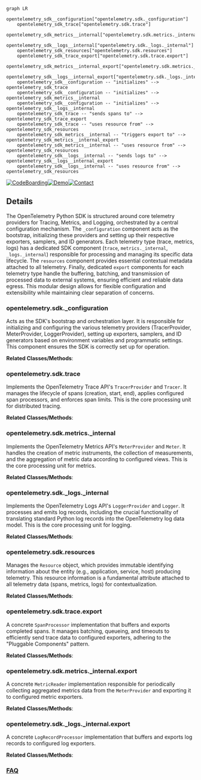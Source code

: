 ```mermaid
graph LR
    opentelemetry_sdk__configuration["opentelemetry.sdk._configuration"]
    opentelemetry_sdk_trace["opentelemetry.sdk.trace"]
    opentelemetry_sdk_metrics__internal["opentelemetry.sdk.metrics._internal"]
    opentelemetry_sdk__logs__internal["opentelemetry.sdk._logs._internal"]
    opentelemetry_sdk_resources["opentelemetry.sdk.resources"]
    opentelemetry_sdk_trace_export["opentelemetry.sdk.trace.export"]
    opentelemetry_sdk_metrics__internal_export["opentelemetry.sdk.metrics._internal.export"]
    opentelemetry_sdk__logs__internal_export["opentelemetry.sdk._logs._internal.export"]
    opentelemetry_sdk__configuration -- "initializes" --> opentelemetry_sdk_trace
    opentelemetry_sdk__configuration -- "initializes" --> opentelemetry_sdk_metrics__internal
    opentelemetry_sdk__configuration -- "initializes" --> opentelemetry_sdk__logs__internal
    opentelemetry_sdk_trace -- "sends spans to" --> opentelemetry_sdk_trace_export
    opentelemetry_sdk_trace -- "uses resource from" --> opentelemetry_sdk_resources
    opentelemetry_sdk_metrics__internal -- "triggers export to" --> opentelemetry_sdk_metrics__internal_export
    opentelemetry_sdk_metrics__internal -- "uses resource from" --> opentelemetry_sdk_resources
    opentelemetry_sdk__logs__internal -- "sends logs to" --> opentelemetry_sdk__logs__internal_export
    opentelemetry_sdk__logs__internal -- "uses resource from" --> opentelemetry_sdk_resources
```

[![CodeBoarding](https://img.shields.io/badge/Generated%20by-CodeBoarding-9cf?style=flat-square)](https://github.com/CodeBoarding/GeneratedOnBoardings)[![Demo](https://img.shields.io/badge/Try%20our-Demo-blue?style=flat-square)](https://www.codeboarding.org/demo)[![Contact](https://img.shields.io/badge/Contact%20us%20-%20contact@codeboarding.org-lightgrey?style=flat-square)](mailto:contact@codeboarding.org)

## Details

The OpenTelemetry Python SDK is structured around core telemetry providers for Tracing, Metrics, and Logging, orchestrated by a central configuration mechanism. The `_configuration` component acts as the bootstrap, initializing these providers and setting up their respective exporters, samplers, and ID generators. Each telemetry type (trace, metrics, logs) has a dedicated SDK component (`trace`, `metrics._internal`, `_logs._internal`) responsible for processing and managing its specific data lifecycle. The `resources` component provides essential contextual metadata attached to all telemetry. Finally, dedicated `export` components for each telemetry type handle the buffering, batching, and transmission of processed data to external systems, ensuring efficient and reliable data egress. This modular design allows for flexible configuration and extensibility while maintaining clear separation of concerns.

### opentelemetry.sdk._configuration
Acts as the SDK's bootstrap and orchestration layer. It is responsible for initializing and configuring the various telemetry providers (TracerProvider, MeterProvider, LoggerProvider), setting up exporters, samplers, and ID generators based on environment variables and programmatic settings. This component ensures the SDK is correctly set up for operation.


**Related Classes/Methods**:



### opentelemetry.sdk.trace
Implements the OpenTelemetry Trace API's `TracerProvider` and `Tracer`. It manages the lifecycle of spans (creation, start, end), applies configured span processors, and enforces span limits. This is the core processing unit for distributed tracing.


**Related Classes/Methods**:



### opentelemetry.sdk.metrics._internal
Implements the OpenTelemetry Metrics API's `MeterProvider` and `Meter`. It handles the creation of metric instruments, the collection of measurements, and the aggregation of metric data according to configured views. This is the core processing unit for metrics.


**Related Classes/Methods**:



### opentelemetry.sdk._logs._internal
Implements the OpenTelemetry Logs API's `LoggerProvider` and `Logger`. It processes and emits log records, including the crucial functionality of translating standard Python log records into the OpenTelemetry log data model. This is the core processing unit for logging.


**Related Classes/Methods**:



### opentelemetry.sdk.resources
Manages the `Resource` object, which provides immutable identifying information about the entity (e.g., application, service, host) producing telemetry. This resource information is a fundamental attribute attached to all telemetry data (spans, metrics, logs) for contextualization.


**Related Classes/Methods**:



### opentelemetry.sdk.trace.export
A concrete `SpanProcessor` implementation that buffers and exports completed spans. It manages batching, queueing, and timeouts to efficiently send trace data to configured exporters, adhering to the "Pluggable Components" pattern.


**Related Classes/Methods**:



### opentelemetry.sdk.metrics._internal.export
A concrete `MetricReader` implementation responsible for periodically collecting aggregated metrics data from the `MeterProvider` and exporting it to configured metric exporters.


**Related Classes/Methods**:



### opentelemetry.sdk._logs._internal.export
A concrete `LogRecordProcessor` implementation that buffers and exports log records to configured log exporters.


**Related Classes/Methods**:





### [FAQ](https://github.com/CodeBoarding/GeneratedOnBoardings/tree/main?tab=readme-ov-file#faq)